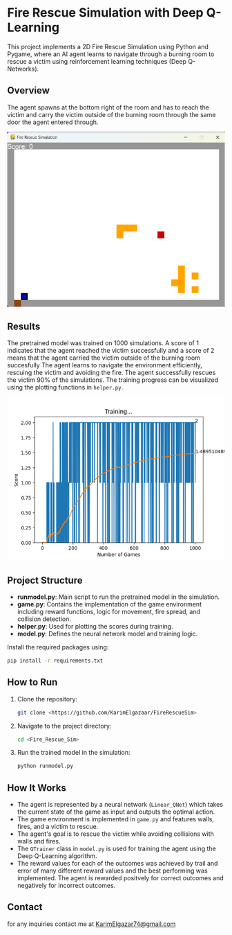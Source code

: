 # Fire Rescue Simulation with Deep Q-Learning

This project implements a 2D Fire Rescue Simulation using Python and Pygame, where an AI agent learns to navigate through a burning room to rescue a victim using reinforcement learning techniques (Deep Q-Networks). 

## Overview

The agent spawns at the bottom right of the room and has to reach the victim and carry the victim outside of the burning room through the same door the agent entered through.

<div align="center">
    <img src="Fire_Rescue_Sim/Simulation.png" alt="Simulation" />
</div>

## Results

The pretrained model was trained on 1000 simulations. A score of 1 indicates that the agent reached the victim successfully and a score of 2 means that the agent carried the victim outside of the burning room succesfully
The agent learns to navigate the environment efficiently, rescuing the victim and avoiding the fire. The agent successfully rescues the victim 90% of the simulations. The training progress can be visualized using the plotting functions in `helper.py`.

<div align="center">
    <img src="Fire_Rescue_Sim/MeanScores.png" alt="Mean Scores" />
</div>

## Project Structure

- **runmodel.py**: Main script to run the pretrained model in the  simulation.
- **game.py**: Contains the implementation of the game environment including reward functions, logic for movement, fire spread, and collision detection.
- **helper.py**: Used for plotting the scores during training.
- **model.py**: Defines the neural network model and training logic.

Install the required packages using:
```bash
pip install -r requirements.txt
```

## How to Run

1. Clone the repository:
   ```bash
   git clone <https://github.com/KarimElgazaar/FireRescueSim>
   ```
2. Navigate to the project directory:
   ```bash
   cd <Fire_Rescue_Sim>
   ```
3. Run the trained model in the simulation:
   ```bash
   python runmodel.py
   ```

## How It Works

- The agent is represented by a neural network (`Linear_QNet`) which takes the current state of the game as input and outputs the optimal action.
- The game environment is implemented in `game.py` and features walls, fires, and a victim to rescue.
- The agent's goal is to rescue the victim while avoiding collisions with walls and fires.
- The `QTrainer` class in `model.py` is used for training the agent using the Deep Q-Learning algorithm.
- The reward values for each of the outcomes was achieved by trail and error of many different reward values and the best performing was implemented. The agent is rewarded positvely for correct outcomes and negatively for incorrect outcomes.

## Contact

for any inquiries contact me at KarimElgazar74@gmail.com

